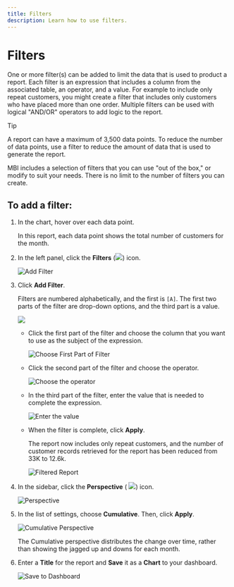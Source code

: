 ```yaml
---
title: Filters
description: Learn how to use filters.
---
```

# Filters

One or more filter(s) can be added to limit the data that is used to product a report. Each filter is an expression that includes a column from the associated table, an operator, and a value. For example to include only repeat customers, you might create a filter that includes only customers who have placed more than one order. Multiple filters can be used with logical "AND/OR" operators to add logic to the report.

>[!TIP]
>
>A report can have a maximum of 3,500 data points. To reduce the number of data points, use a filter to reduce the amount of data that is used to generate the report.

MBI includes a selection of filters that you can use "out of the box," or modify to suit your needs. There is no limit to the number of filters you can create.

## To add a filter:

1. In the chart, hover over each data point.

   In this report, each data point shows the total number of customers for the month.

1. In the left panel, click the **Filters** (![](../../mbi/assets//magento-bi-btn-filter.png)) icon.

    ![Add Filter](../../mbi/assets//magento-bi-report-builder-filter-add.png)<!--{: .zoom}-->

1. Click **Add Filter**.

    Filters are numbered alphabetically, and the first is `[A]`. The first two parts of the filter are drop-down options, and the third part is a value.

      ![](../../mbi/assets//magento-bi-report-builder-filter-add-a.png)<!--{: .zoom}-->

    * Click the first part of the filter and choose the column that you want to use as the subject of the expression.

        ![Choose First Part of Filter](../../mbi/assets//magento-bi-report-builder-filter-part1.png)<!--{: .zoom}-->

    * Click the second part of the filter and choose the operator.

        ![Choose the operator](../../mbi/assets//magento-bi-report-builder-filter-part2.png)<!--{: .zoom}-->

    * In the third part of the filter, enter the value that is needed to complete the expression.

        ![Enter the value](../../mbi/assets//magento-bi-report-builder-filter-part3.png)<!--{: .zoom}-->

    * When the filter is complete, click **Apply**.

        The report now includes only repeat customers, and the number of customer records retrieved for the report has been reduced from 33K to 12.6k.

        ![Filtered Report](../../mbi/assets//magento-bi-report-builder-filter-report.png)<!--{: .zoom}-->

1. In the sidebar, click the **Perspective** ( ![](../../mbi/assets//magento-bi-btn-perspective.png)) icon.

    ![Perspective](../../mbi/assets//magento-bi-report-builder-filter-perspective.png)<!--{: .zoom}-->

1. In the list of settings, choose **Cumulative**. Then, click **Apply**.

    ![Cumulative Perspective](../../mbi/assets//magento-bi-report-builder-filter-perspective-cumulative.png)<!--{: .zoom}-->

    The Cumulative perspective distributes the change over time, rather than showing the jagged up and downs for each month.

1. Enter a **Title** for the report and **Save** it as a **Chart** to your dashboard.

    ![Save to Dashboard](../../mbi/assets//magento-bi-report-builder-filter-perspective-cumulative-save.png)<!--{: .zoom}-->
